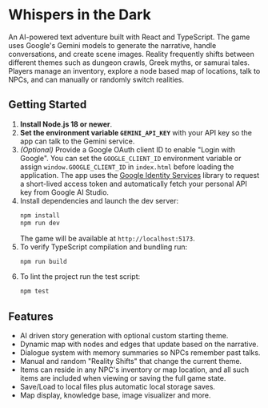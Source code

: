 # Whispers in the Dark

An AI-powered text adventure built with React and TypeScript. The game uses Google's Gemini models to generate the narrative, handle conversations, and create scene images.  Reality frequently shifts between different themes such as dungeon crawls, Greek myths, or samurai tales.  Players manage an inventory, explore a node based map of locations, talk to NPCs, and can manually or randomly switch realities.

## Getting Started

1. **Install Node.js 18 or newer**.
2. **Set the environment variable `GEMINI_API_KEY`** with your API key so the app can talk to the Gemini service.
3. *(Optional)* Provide a Google OAuth client ID to enable "Login with Google".
   You can set the `GOOGLE_CLIENT_ID` environment variable or assign
   `window.GOOGLE_CLIENT_ID` in `index.html` before loading the application.
   The app uses the [Google Identity Services](https://developers.google.com/identity/oauth2/web/guides/overview)
   library to request a short-lived access token and automatically fetch your
   personal API key from Google AI Studio.
4. Install dependencies and launch the dev server:
   ```bash
   npm install
   npm run dev
   ```
   The game will be available at `http://localhost:5173`.
5. To verify TypeScript compilation and bundling run:
   ```bash
   npm run build
   ```
6. To lint the project run the test script:
   ```bash
   npm test
   ```

## Features

- AI driven story generation with optional custom starting theme.
- Dynamic map with nodes and edges that update based on the narrative.
- Dialogue system with memory summaries so NPCs remember past talks.
- Manual and random "Reality Shifts" that change the current theme.
- Items can reside in any NPC's inventory or map location, and all such
  items are included when viewing or saving the full game state.
- Save/Load to local files plus automatic local storage saves.
- Map display, knowledge base, image visualizer and more.
